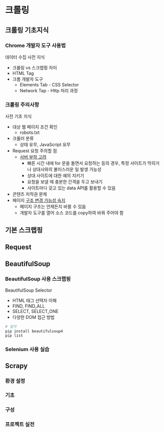 # 크롤링

## 크롤링 기초지식

### Chrome 개발자 도구 사용법

데이터 수집 사전 지식

- 크롤링 vs 스크랩핑 차이
- HTML Tag
- 크롬 개발자 도구
  - Elements Tab - CSS Selector
  - Network Tap - Http 처리 과정



### 크롤링 주의사항

사전 기초 지식

- 대상 웹 페이지 조건 확인
  - robots.txt
- 크롤러 분류
  - 상태 유무, JavaScript 유무
- Request 요청 주의할 점
  - <u>서버 부하 고려</u>
    - 빠른 시간 내에 for 문을 돌면서 요청하는 등의 경우, 특정 사이트가 막히거나 상대사와의 불미스러운 일 발생 가능성
    - 상대 사이트에 대한 예의 지키기
    - 요청을 보낼 때 충분한 간격을 두고 보내기
    - 사이트마다 갖고 있는 data API를 활용할 수 있음
- 콘텐츠 저작권 문제
- 페이지 <u>구조 변경 가능성 숙지</u>
  - 페이지 구조는 언제든지 바뀔 수 있음
  - 개발자 도구를 열어 소스 코드를 copy하여 바꿔 주어야 함



## 기본 스크랩핑



## Request



## BeautifulSoup

### BeautifulSoup 사용 스크랩핑

BeautifulSoup Selector

- HTML 태그 선택자 이해
- FIND, FIND_ALL
- SELECT, SELECT_ONE
- 다양한 DOM 접근 방법



```bash
# 설치
pip install beautifulsoup4
pip list
```



### Selenium 사용 실습



## Scrapy

### 환경 설정

### 기초

### 구성

### 프로젝트 실전

